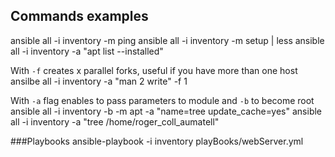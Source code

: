 ## Commands examples
ansible all -i inventory -m ping
ansible all -i inventory -m setup | less
ansible all -i inventory -a "apt list --installed"

With `-f` creates x parallel forks, useful if you have more than one host
ansilbe all -i inventory -a "man 2 write" -f 1

With `-a` flag enables to pass parameters to module and `-b` to become root
ansible all -i inventory -b -m apt -a "name=tree update_cache=yes"
ansible all -i inventory -a "tree /home/roger_coll_aumatell"

###Playbooks
ansible-playbook -i inventory playBooks/webServer.yml
